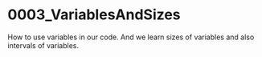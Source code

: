 # 0003_VariablesAndSizes

How to use variables in our code. And we learn sizes of variables and also intervals of variables.
